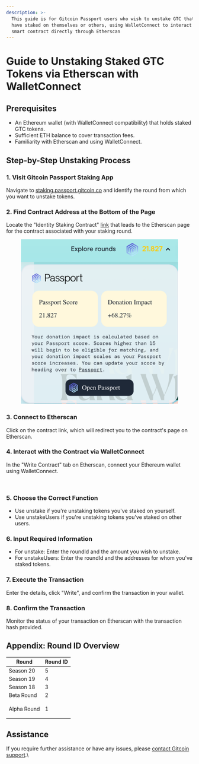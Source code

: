 ```yaml
---
description: >-
  This guide is for Gitcoin Passport users who wish to unstake GTC that they
  have staked on themselves or others, using WalletConnect to interact with the
  smart contract directly through Etherscan
---
```


# Guide to Unstaking Staked GTC Tokens via Etherscan with WalletConnect

## Prerequisites

* An Ethereum wallet (with WalletConnect compatibility) that holds staked GTC tokens.
* Sufficient ETH balance to cover transaction fees.
* Familiarity with Etherscan and using WalletConnect.

## Step-by-Step Unstaking Process

### 1. Visit Gitcoin Passport Staking App

Navigate to [staking.passport.gitcoin.co](https://staking.passport.gitcoin.co/StakeDashboard) and identify the round from which you want to unstake tokens.

### 2. Find Contract Address at the Bottom of the Page

Locate the "Identity Staking Contract" [link](https://etherscan.io/address/0x0E3efD5BE54CC0f4C64e0D186b0af4b7F2A0e95F) that leads to the Etherscan page for the contract associated with your staking round.&#x20;

<figure><img src="../../.gitbook/assets/image (12).png" alt=""><figcaption></figcaption></figure>

### 3. Connect to Etherscan

Click on the contract link, which will redirect you to the contract's page on Etherscan.

### 4. Interact with the Contract via WalletConnect

In the "Write Contract" tab on Etherscan, connect your Ethereum wallet using WalletConnect.&#x20;

<figure><img src="../../.gitbook/assets/image (13).png" alt=""><figcaption></figcaption></figure>

### 5. Choose the Correct Function

* Use unstake if you're unstaking tokens you've staked on yourself.
* Use unstakeUsers if you're unstaking tokens you've staked on other users.

### 6. Input Required Information

* For unstake: Enter the roundId and the amount you wish to unstake.
* For unstakeUsers: Enter the roundId and the addresses for whom you've staked tokens.

### 7. Execute the Transaction

Enter the details, click "Write", and confirm the transaction in your wallet.

### 8. Confirm the Transaction

Monitor the status of your transaction on Etherscan with the transaction hash provided.

## Appendix: Round ID Overview

| Round       | Round ID     |
| ----------- | ------------ |
| Season 20   | 5            |
| Season 19   | 4            |
| Season 18   | 3            |
| Beta Round  | 2            |
| Alpha Round | <p>1<br></p> |

## Assistance

If you require further assistance or have any issues, please [contact Gitcoin support](../../about-gitcoin/contact-us.md).\
